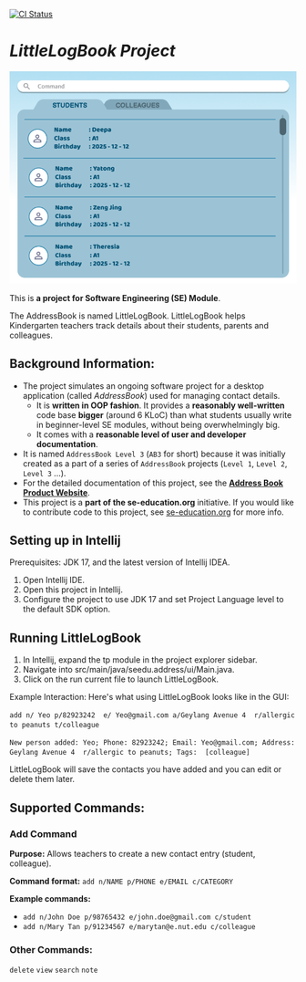 [![CI Status](https://github.com/se-edu/addressbook-level3/workflows/Java%20CI/badge.svg)](https://github.com/se-edu/addressbook-level3/actions)

# _LittleLogBook Project_

![Ui](docs/images/Ui.png)

This is **a project for Software Engineering (SE) Module**.<br>

The AddressBook is named LittleLogBook. LittleLogBook helps Kindergarten
teachers track details about their students, parents and colleagues.


## Background Information:
 
* The project simulates an ongoing software project for a desktop application (called _AddressBook_) used for managing 
contact details.
  * It is **written in OOP fashion**. It provides a **reasonably well-written** code base **bigger** (around 6 KLoC) 
  than what students usually write in beginner-level SE modules, without being overwhelmingly big.
  * It comes with a **reasonable level of user and developer documentation**.
* It is named `AddressBook Level 3` (`AB3` for short) because it was initially created as a part of a series of 
`AddressBook` projects (`Level 1`, `Level 2`, `Level 3` ...).
* For the detailed documentation of this project, see the **[Address Book Product Website](https://se-education.org/addressbook-level3)**.
* This project is a **part of the se-education.org** initiative. 
If you would like to contribute code to this project, see [se-education.org](https://se-education.org/#contributing-to-se-edu) for more info.

## Setting up in Intellij
Prerequisites: JDK 17, and the latest version of Intellij IDEA.
1. Open Intellij IDE.
2. Open this project in Intellij.
3. Configure the project to use JDK 17 and set Project Language level to the default 
SDK option.

## Running LittleLogBook
1. In Intellij, expand the tp module in the project explorer sidebar.
2. Navigate into src/main/java/seedu.address/ui/Main.java.
3. Click on the run current file to launch LittleLogBook.

Example Interaction:
Here's what using LittleLogBook looks like in the GUI:

`add n/ Yeo p/82923242  e/ Yeo@gmail.com a/Geylang Avenue 4  r/allergic to peanuts t/colleague`

`New person added: Yeo; Phone: 82923242; Email: Yeo@gmail.com; Address: Geylang Avenue 4  r/allergic to peanuts; Tags: 
[colleague]`

LittleLogBook will save the contacts you have added and
you can edit or delete them later. 

## Supported Commands:

### Add Command
**Purpose:** Allows teachers to create a new contact entry (student, colleague).

**Command format:** `add n/NAME p/PHONE e/EMAIL c/CATEGORY`

**Example commands:**
- `add n/John Doe p/98765432 e/john.doe@gmail.com c/student`
- `add n/Mary Tan p/91234567 e/marytan@e.nut.edu c/colleague`

### Other Commands:
`delete` `view` `search` `note`
